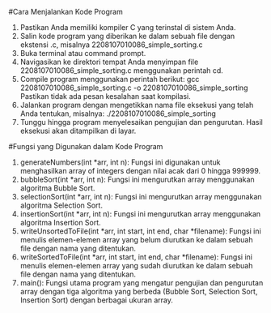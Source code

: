 #Cara Menjalankan Kode Program
1.	Pastikan Anda memiliki kompiler C yang terinstal di sistem Anda.
2.	Salin kode program yang diberikan ke dalam sebuah file dengan ekstensi .c, misalnya 2208107010086_simple_sorting.c
3.	Buka terminal atau command prompt.
4.	Navigasikan ke direktori tempat Anda menyimpan file 2208107010086_simple_sorting.c menggunakan perintah cd.
5.	Compile program menggunakan perintah berikut:
    gcc 2208107010086_simple_sorting.c -o 2208107010086_simple_sorting
    Pastikan tidak ada pesan kesalahan saat kompilasi.
6.	Jalankan program dengan mengetikkan nama file eksekusi yang telah Anda tentukan, misalnya:
    ./2208107010086_simple_sorting
7.	Tunggu hingga program menyelesaikan pengujian dan pengurutan. Hasil eksekusi akan ditampilkan di layar.


#Fungsi yang Digunakan dalam Kode Program
1.	generateNumbers(int *arr, int n): Fungsi ini digunakan untuk menghasilkan array of integers dengan nilai acak dari 0 hingga 999999.
2.	bubbleSort(int *arr, int n): Fungsi ini mengurutkan array menggunakan algoritma Bubble Sort.
3.	selectionSort(int *arr, int n): Fungsi ini mengurutkan array menggunakan algoritma Selection Sort.
4.	insertionSort(int *arr, int n): Fungsi ini mengurutkan array menggunakan algoritma Insertion Sort.
5.	writeUnsortedToFile(int *arr, int start, int end, char *filename): Fungsi ini menulis elemen-elemen array yang belum diurutkan ke dalam sebuah file dengan nama yang ditentukan.
6.	writeSortedToFile(int *arr, int start, int end, char *filename): Fungsi ini menulis elemen-elemen array yang sudah diurutkan ke dalam sebuah file dengan nama yang ditentukan.
7.	main(): Fungsi utama program yang mengatur pengujian dan pengurutan array dengan tiga algoritma yang berbeda (Bubble Sort, Selection Sort, Insertion Sort) dengan berbagai ukuran array.
